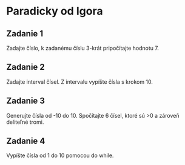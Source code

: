 # Paradicky od Igora

## Zadanie 1
Zadajte číslo, k zadanému číslu 3-krát pripočítajte hodnotu 7.

## Zadanie 2
Zadajte interval čísel. Z intervalu vypíšte čísla s krokom 10.

## Zadanie 3
Generujte čísla od -10 do 10. Spočítajte 6 čísel, ktoré sú >0 a zároveň deliteľné tromi.

## Zadanie 4
Vypíšte čísla od 1 do 10 pomocou do while.

